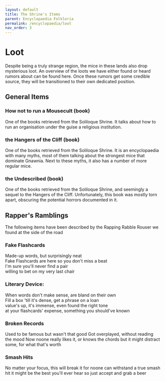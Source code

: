 ```yaml
---
layout: default
title: The Shrine's Items
parent: Encyclopaedia Folkloria
permalink: /encyclopaedia/loot
nav_order: 3
---
```


# Loot

Despite being a truly strange region, the mice in these lands also drop mysterious loot. An overview of the loots we have either found or heard rumors about can be found here. Once these rumors get some credible source, they will be transitioned to their own dedicated position.

## General Items
### How not to run a Mousecult (book)
One of the books retrieved from the Soliloque Shrine. It talks about how to run an organisation under the guise a religious institution.

### the Hangers of the Cliff (book)
One of the books retrieved from the Soliloque Shrine. It is an encyclopaedia with many myths, most of them talking about the strongest mice that dominate Gnawnia. Next to these myths, it also has a number of more regular mice.

### the Undescribed (book)
One of the books retrieved from the Soliloque Shrine, and seemingly a sequel to the Hangers of the Cliff. Unfortunately, this book was mostly torn apart, obscuring the potential horrors documented in it.

## Rapper's Ramblings
The following items have been described by the Rapping Rabble Rouser we found at the side of the road
### Fake Flashcards
Made-up words, but surprisingly neat  
Fake Flashcards are here so you don't miss a beat  
I'm sure you'll never find a pair  
willing to bet on my very last chair

### Literary Device:
When words don't make sense, are bland on their own  
Fill a box 'till it's dense, get a phrase on a loan  
value's up, it's immense, even found the right tone  
at your flashcards' expense, something you should've known

### Broken Records
Used to be famous but wasn't that good
Got overplayed, without reading the mood
Now noone really likes it, or knows the chords
but it might distract some, for what that's worth

### Smash Hits
No matter your focus, this will break it
for noone can withstand a true smash hit
it might be the best you'll ever hear
so just accept and grab a beer